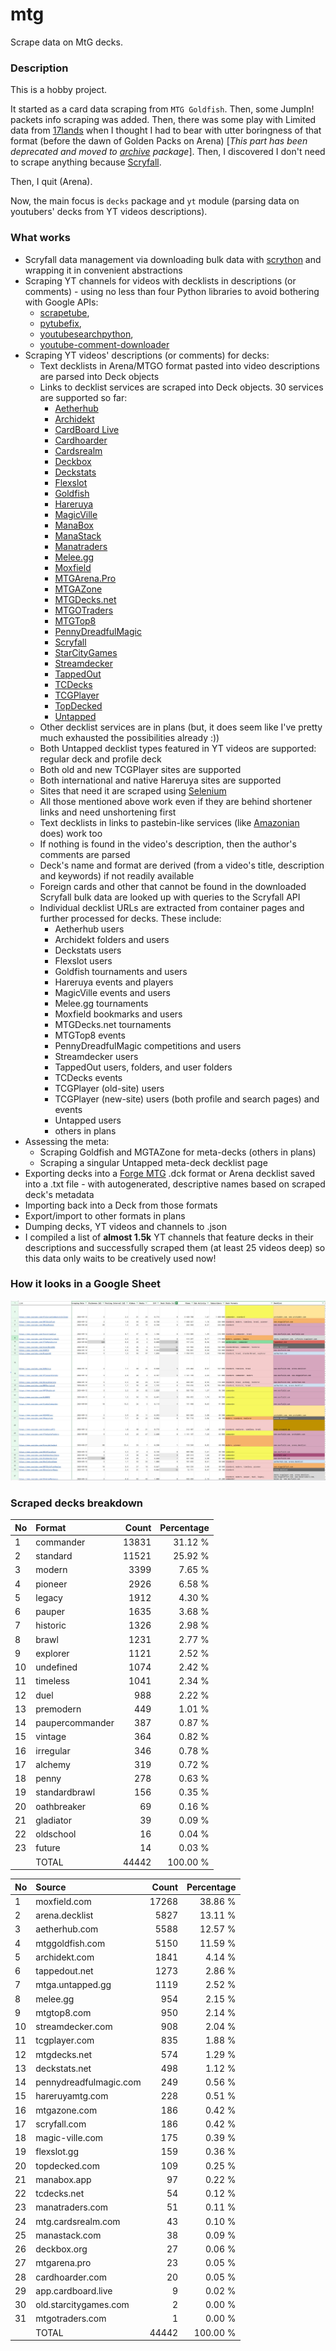# mtg
Scrape data on MtG decks.

### Description

This is a hobby project.

It started as a card data scraping from `MTG Goldfish`. Then, some JumpIn! packets info scraping 
was added. Then, there was some play with Limited data from [17lands](https://www.17lands.com) when 
I thought I had to bear with utter boringness of that format (before the dawn of Golden Packs on 
Arena) [_This part has been deprecated and moved to [archive](https://github.com/z33kz33k/mtg/tree/2d5eb0c758953d38ac51840ed3e49c2c25b4fe91/mtgcards/archive) package_]. Then, I discovered I 
don't need to scrape anything because [Scryfall](https://scryfall.com).

Then, I quit (Arena).

Now, the main focus is `decks` package and `yt` module (parsing data on youtubers' decks from YT videos 
descriptions).

### What works

* Scryfall data management via downloading bulk data with 
  [scrython](https://github.com/NandaScott/Scrython) and wrapping it in convenient abstractions
* Scraping YT channels for videos with decklists in descriptions (or comments) - using no less than 
  four Python libraries to avoid bothering with Google APIs: 
    * [scrapetube](https://github.com/dermasmid/scrapetube),
    * [pytubefix](https://github.com/JuanBindez/pytubefix),
    * [youtubesearchpython](https://github.com/alexmercerind/youtube-search-python), 
    * [youtube-comment-downloader](https://github.com/egbertbouman/youtube-comment-downloader) 
* Scraping YT videos' descriptions (or comments) for decks:    
    * Text decklists in Arena/MTGO format pasted into video descriptions are parsed into Deck objects
    * Links to decklist services are scraped into Deck objects. 30 services are supported so far:
        * [Aetherhub](https://aetherhub.com)
        * [Archidekt](https://archidekt.com)
        * [CardBoard Live](https://cardboard.live)
        * [Cardhoarder](https://www.cardhoarder.com)
        * [Cardsrealm](https://mtg.cardsrealm.com/en-us/)
        * [Deckbox](https://deckbox.org)
        * [Deckstats](https://deckstats.net)
        * [Flexslot](https://flexslot.gg)
        * [Goldfish](https://www.mtggoldfish.com)
        * [Hareruya](https://www.hareruyamtg.com/en/)
        * [MagicVille](https://magic-ville.com/fr/index.php)
        * [ManaBox](https://manabox.app)
        * [ManaStack](https://manastack.com/home)
        * [Manatraders](https://www.manatraders.com)
        * [Melee.gg](https://melee.gg)
        * [Moxfield](https://www.moxfield.com)
        * [MTGArena.Pro](https://mtgarena.pro)
        * [MTGAZone](https://mtgazone.com)
        * [MTGDecks.net](https://mtgdecks.net)
        * [MTGOTraders](https://www.mtgotraders.com/store/index.html)
        * [MTGTop8](https://mtgtop8.com/index)
        * [PennyDreadfulMagic](https://pennydreadfulmagic.com)
        * [Scryfall](https://scryfall.com)
        * [StarCityGames](https://starcitygames.com)
        * [Streamdecker](https://www.streamdecker.com/landing)
        * [TappedOut](https://tappedout.net)
        * [TCDecks](https://www.tcdecks.net/index.php)
        * [TCGPlayer](https://infinite.tcgplayer.com)
        * [TopDecked](https://www.topdecked.com)
        * [Untapped](https://mtga.untapped.gg) 
    * Other decklist services are in plans (but, it does seem like I've pretty much exhausted the 
      possibilities already :))
    * Both Untapped decklist types featured in YT videos are supported: regular deck and profile deck
    * Both old and new TCGPlayer sites are supported
    * Both international and native Hareruya sites are supported 
    * Sites that need it are scraped using [Selenium](https://github.com/SeleniumHQ/Selenium)
    * All those mentioned above work even if they are behind shortener links and need unshortening first
    * Text decklists in links to pastebin-like services (like [Amazonian](https://www.youtube.com/@Amazonian) does) work too
    * If nothing is found in the video's description, then the author's comments are parsed
    * Deck's name and format are derived (from a video's title, description and keywords) if not readily available
    * Foreign cards and other that cannot be found in the downloaded Scryfall bulk data are looked 
      up with queries to the Scryfall API
    * Individual decklist URLs are extracted from container pages and further processed for decks. 
      These include:
        * Aetherhub users
        * Archidekt folders and users
        * Deckstats users
        * Flexslot users
        * Goldfish tournaments and users
        * Hareruya events and players
        * MagicVille events and users
        * Melee.gg tournaments
        * Moxfield bookmarks and users
        * MTGDecks.net tournaments
        * MTGTop8 events
        * PennyDreadfulMagic competitions and users
        * Streamdecker users
        * TappedOut users, folders, and user folders
        * TCDecks events
        * TCGPlayer (old-site) users
        * TCGPlayer (new-site) users (both profile and search pages) and events
        * Untapped users
        * others in plans
* Assessing the meta:
    * Scraping Goldfish and MGTAZone for meta-decks (others in plans)
    * Scraping a singular Untapped meta-deck decklist page
* Exporting decks into a [Forge MTG](https://github.com/Card-Forge/forge) .dck format or Arena 
  decklist saved into a .txt file - with autogenerated, descriptive names based on scraped deck's 
  metadata
* Importing back into a Deck from those formats
* Export/import to other formats in plans
* Dumping decks, YT videos and channels to .json
* I compiled a list of **almost 1.5k** YT channels that feature decks in their descriptions and successfully 
  scraped them (at least 25 videos deep) so this data only waits to be creatively used now!

### How it looks in a Google Sheet
![Most popular channels](assets/channels.jpg)

### Scraped decks breakdown
| No | Format | Count | Percentage |
|:---|:-----|------:|-----------:|
| 1  | commander       | 13831 |    31.12 % |
| 2  | standard        | 11521 |    25.92 % |
| 3  | modern          |  3399 |     7.65 % |
| 4  | pioneer         |  2926 |     6.58 % |
| 5  | legacy          |  1912 |     4.30 % |
| 6  | pauper          |  1635 |     3.68 % |
| 7  | historic        |  1326 |     2.98 % |
| 8  | brawl           |  1231 |     2.77 % |
| 9  | explorer        |  1121 |     2.52 % |
| 10 | undefined       |  1074 |     2.42 % |
| 11 | timeless        |  1041 |     2.34 % |
| 12 | duel            |   988 |     2.22 % |
| 13 | premodern       |   449 |     1.01 % |
| 14 | paupercommander |   387 |     0.87 % |
| 15 | vintage         |   364 |     0.82 % |
| 16 | irregular       |   346 |     0.78 % |
| 17 | alchemy         |   319 |     0.72 % |
| 18 | penny           |   278 |     0.63 % |
| 19 | standardbrawl   |   156 |     0.35 % |
| 20 | oathbreaker     |    69 |     0.16 % |
| 21 | gladiator       |    39 |     0.09 % |
| 22 | oldschool       |    16 |     0.04 % |
| 23 | future          |    14 |     0.03 % |
|  | TOTAL           | 44442 | 100.00 %|

| No | Source | Count | Percentage |
|:---|:-----|------:|-----------:|
| 1  | moxfield.com           | 17268 |    38.86 % |
| 2  | arena.decklist         |  5827 |    13.11 % |
| 3  | aetherhub.com          |  5588 |    12.57 % |
| 4  | mtggoldfish.com        |  5150 |    11.59 % |
| 5  | archidekt.com          |  1841 |     4.14 % |
| 6  | tappedout.net          |  1273 |     2.86 % |
| 7  | mtga.untapped.gg       |  1119 |     2.52 % |
| 8  | melee.gg               |   954 |     2.15 % |
| 9  | mtgtop8.com            |   950 |     2.14 % |
| 10 | streamdecker.com       |   908 |     2.04 % |
| 11 | tcgplayer.com          |   835 |     1.88 % |
| 12 | mtgdecks.net           |   574 |     1.29 % |
| 13 | deckstats.net          |   498 |     1.12 % |
| 14 | pennydreadfulmagic.com |   249 |     0.56 % |
| 15 | hareruyamtg.com        |   228 |     0.51 % |
| 16 | mtgazone.com           |   186 |     0.42 % |
| 17 | scryfall.com           |   186 |     0.42 % |
| 18 | magic-ville.com        |   175 |     0.39 % |
| 19 | flexslot.gg            |   159 |     0.36 % |
| 20 | topdecked.com          |   109 |     0.25 % |
| 21 | manabox.app            |    97 |     0.22 % |
| 22 | tcdecks.net            |    54 |     0.12 % |
| 23 | manatraders.com        |    51 |     0.11 % |
| 24 | mtg.cardsrealm.com     |    43 |     0.10 % |
| 25 | manastack.com          |    38 |     0.09 % |
| 26 | deckbox.org            |    27 |     0.06 % |
| 27 | mtgarena.pro           |    23 |     0.05 % |
| 28 | cardhoarder.com        |    20 |     0.05 % |
| 29 | app.cardboard.live     |     9 |     0.02 % |
| 30 | old.starcitygames.com  |     2 |     0.00 % |
| 31 | mtgotraders.com        |     1 |     0.00 % |
|  | TOTAL                  | 44442 | 100.00 %|
